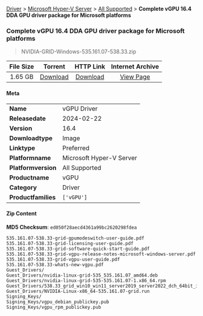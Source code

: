 
[Driver](/README.md)  >  [Microsoft Hyper-V Server](/index/Driver/Microsoft_Hyper-V_Server.md)  >  [All Supported](/index/Driver/Microsoft_Hyper-V_Server/All_Supported.md)  >  **Complete vGPU 16.4 DDA GPU driver package for Microsoft platforms**


###    Complete vGPU 16.4 DDA GPU driver package for Microsoft platforms

> NVIDIA-GRID-Windows-535.161.07-538.33.zip   


| **File Size** | **Torrent**  | **HTTP Link** | **Internet Archive** |
|:-------------:|:------------:|:-------------:|:--------------------:|
| 1.65 GB |  [Download](https://archive.org/download/nvgpu_NVIDIA-GRID-Windows-535.161.07-538.33.zip/nvgpu_NVIDIA-GRID-Windows-535.161.07-538.33.zip_archive.torrent)       | [Download](https://archive.org/compress/nvgpu_NVIDIA-GRID-Windows-535.161.07-538.33.zip) | [View Page](https://archive.org/details/nvgpu_NVIDIA-GRID-Windows-535.161.07-538.33.zip)       |

#### Meta

<table>
<tr><td><strong>Name</strong></td><td>vGPU Driver</td></tr>
<tr><td><strong>Releasedate</strong></td><td>2024-02-22</td></tr>
<tr><td><strong>Version</strong></td><td>16.4</td></tr>
<tr><td><strong>Downloadtype</strong></td><td>Image</td></tr>
<tr><td><strong>Linktype</strong></td><td>Preferred</td></tr>
<tr><td><strong>Platformname</strong></td><td>Microsoft Hyper-V Server</td></tr>
<tr><td><strong>Platformversion</strong></td><td>All Supported</td></tr>
<tr><td><strong>Productname</strong></td><td>vGPU</td></tr>
<tr><td><strong>Category</strong></td><td>Driver</td></tr>
<tr><td><strong>Productfamilies</strong></td><td><code>['vGPU']</code></td></tr>
</table>

#### Zip Content

**MD5 Checksum**: `ed050f28aecd4361a99bc2620298fdea`

```text
535.161.07-538.33-grid-gpumodeswitch-user-guide.pdf
535.161.07-538.33-grid-licensing-user-guide.pdf
535.161.07-538.33-grid-software-quick-start-guide.pdf
535.161.07-538.33-grid-vgpu-release-notes-microsoft-windows-server.pdf
535.161.07-538.33-grid-vgpu-user-guide.pdf
535.161.07-538.33-whats-new-vgpu.pdf
Guest_Drivers/
Guest_Drivers/nvidia-linux-grid-535_535.161.07_amd64.deb
Guest_Drivers/nvidia-linux-grid-535-535.161.07-1.x86_64.rpm
Guest_Drivers/538.33_grid_win10_win11_server2019_server2022_dch_64bit_international.exe
Guest_Drivers/NVIDIA-Linux-x86_64-535.161.07-grid.run
Signing_Keys/
Signing_Keys/vgpu_debian_publickey.pub
Signing_Keys/vgpu_rpm_publickey.pub
```